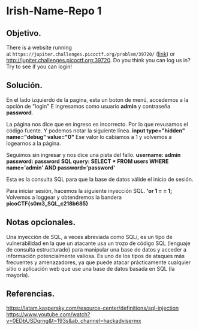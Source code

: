 # Irish-Name-Repo 1

## Objetivo.

There is a website running at `https://jupiter.challenges.picoctf.org/problem/39720/` ([link](https://jupiter.challenges.picoctf.org/problem/39720/)) or http://jupiter.challenges.picoctf.org:39720. Do you think you can log us in? Try to see if you can login!

## Solución.

En el lado izquierdo de la pagina, esta un boton de menú, accedemos a la opción de "login"
E ingresamos como usuario **admin** y contraseña **password**.

La página nos dice que en ingreso es incorrecto. Por lo que revusamos el código fuente. Y podemos notar la siguiente línea.
**input type="hidden" name="debug" value="0"**
Ese valor lo cabiamos a 1 y volvemos a logearnos a la página.

Seguimos sin ingresar y nos dice una pista del fallo.
**username: admin**
**password: password**
**SQL query: SELECT * FROM users WHERE name='admin' AND password='password'**

Esta es la consulta SQL para que la base de datos válide el inicio de sesión.

Para iniciar sesión, hacemos la siguiente inyección SQL.
**'or 1 = = 1;**
Volvemos a loggear y obtendremos la bandera
**picoCTF{s0m3_SQL_c218b685}**

## Notas opcionales.

Una inyección de SQL, a veces abreviada como SQLi, es un tipo de vulnerabilidad en la que un atacante usa un trozo de código SQL (lenguaje de consulta estructurado) para manipular una base de datos y acceder a información potencialmente valiosa. Es uno de los tipos de ataques más frecuentes y amenazadores, ya que puede atacar prácticamente cualquier sitio o aplicación web que use una base de datos basada en SQL (la mayoría).

## Referencias.

https://latam.kaspersky.com/resource-center/definitions/sql-injection
https://www.youtube.com/watch?v=0EDbUSDqrng&t=193s&ab_channel=hackadvisermx